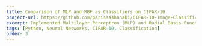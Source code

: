 ```yaml
---
title: Comparison of MLP and RBF as Classifiers on CIFAR-10
project-url: https://github.com/parissashahabi/CIFAR-10-Image-Classification-Using-MLP-and-RBF
excerpt: Implemented Multilayer Perceptron (MLP) and Radial Basis Function (RBF) neural networks from scratch in Python and used ResNet-34 as a feature extractor. Evaluated and compared the classification accuracy of the two networks on the CIFAR-10 dataset.
tags: [Python, Neural Networks, CIFAR-10, Classification]
order: 3
---
```

